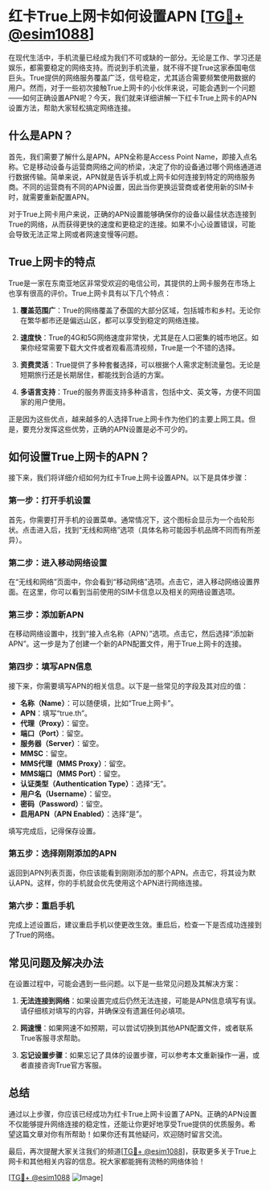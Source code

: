 # 红卡True上网卡如何设置APN [[TG💪+ @esim1088](https://t.me/s/esim1088)]

在现代生活中，手机流量已经成为我们不可或缺的一部分。无论是工作、学习还是娱乐，都需要稳定的网络支持。而说到手机流量，就不得不提True这家泰国电信巨头。True提供的网络服务覆盖广泛，信号稳定，尤其适合需要频繁使用数据的用户。然而，对于一些初次接触True上网卡的小伙伴来说，可能会遇到一个问题——如何正确设置APN呢？今天，我们就来详细讲解一下红卡True上网卡的APN设置方法，帮助大家轻松搞定网络连接。

## 什么是APN？

首先，我们需要了解什么是APN。APN全称是Access Point Name，即接入点名称。它是移动设备与运营商网络之间的桥梁，决定了你的设备通过哪个网络通道进行数据传输。简单来说，APN就是告诉手机或上网卡如何连接到特定的网络服务商。不同的运营商有不同的APN设置，因此当你更换运营商或者使用新的SIM卡时，就需要重新配置APN。

对于True上网卡用户来说，正确的APN设置能够确保你的设备以最佳状态连接到True的网络，从而获得更快的速度和更稳定的连接。如果不小心设置错误，可能会导致无法正常上网或者网速变慢等问题。

## True上网卡的特点

True是一家在东南亚地区非常受欢迎的电信公司，其提供的上网卡服务在市场上也享有很高的评价。True上网卡具有以下几个特点：

1. **覆盖范围广**：True的网络覆盖了泰国的大部分区域，包括城市和乡村。无论你在繁华都市还是偏远山区，都可以享受到稳定的网络连接。
   
2. **速度快**：True的4G和5G网络速度非常快，尤其是在人口密集的城市地区。如果你经常需要下载大文件或者观看高清视频，True是一个不错的选择。
   
3. **资费灵活**：True提供了多种套餐选择，可以根据个人需求定制流量包。无论是短期旅行还是长期居住，都能找到合适的方案。
   
4. **多语言支持**：True的服务界面支持多种语言，包括中文、英文等，方便不同国家的用户使用。

正是因为这些优点，越来越多的人选择True上网卡作为他们的主要上网工具。但是，要充分发挥这些优势，正确的APN设置是必不可少的。

## 如何设置True上网卡的APN？

接下来，我们将详细介绍如何为红卡True上网卡设置APN。以下是具体步骤：

### 第一步：打开手机设置

首先，你需要打开手机的设置菜单。通常情况下，这个图标会显示为一个齿轮形状。点击进入后，找到“无线和网络”选项（具体名称可能因手机品牌不同而有所差异）。

### 第二步：进入移动网络设置

在“无线和网络”页面中，你会看到“移动网络”选项。点击它，进入移动网络设置界面。在这里，你可以看到当前使用的SIM卡信息以及相关的网络设置选项。

### 第三步：添加新APN

在移动网络设置中，找到“接入点名称（APN）”选项。点击它，然后选择“添加新APN”。这一步是为了创建一个新的APN配置文件，用于True上网卡的连接。

### 第四步：填写APN信息

接下来，你需要填写APN的相关信息。以下是一些常见的字段及其对应的值：

- **名称（Name）**：可以随便填，比如“True上网卡”。
- **APN**：填写“true.th”。
- **代理（Proxy）**：留空。
- **端口（Port）**：留空。
- **服务器（Server）**：留空。
- **MMSC**：留空。
- **MMS代理（MMS Proxy）**：留空。
- **MMS端口（MMS Port）**：留空。
- **认证类型（Authentication Type）**：选择“无”。
- **用户名（Username）**：留空。
- **密码（Password）**：留空。
- **启用APN（APN Enabled）**：选择“是”。

填写完成后，记得保存设置。

### 第五步：选择刚刚添加的APN

返回到APN列表页面，你应该能看到刚刚添加的那个APN。点击它，将其设为默认APN。这样，你的手机就会优先使用这个APN进行网络连接。

### 第六步：重启手机

完成上述设置后，建议重启手机以使更改生效。重启后，检查一下是否成功连接到了True的网络。

## 常见问题及解决办法

在设置过程中，可能会遇到一些问题。以下是一些常见问题及其解决方案：

1. **无法连接到网络**：如果设置完成后仍然无法连接，可能是APN信息填写有误。请仔细核对填写的内容，并确保没有遗漏任何必填项。

2. **网速慢**：如果网速不如预期，可以尝试切换到其他APN配置文件，或者联系True客服寻求帮助。

3. **忘记设置步骤**：如果忘记了具体的设置步骤，可以参考本文重新操作一遍，或者直接咨询True官方客服。

## 总结

通过以上步骤，你应该已经成功为红卡True上网卡设置了APN。正确的APN设置不仅能够提升网络连接的稳定性，还能让你更好地享受True提供的优质服务。希望这篇文章对你有所帮助！如果你还有其他疑问，欢迎随时留言交流。

最后，再次提醒大家关注我们的频道[[TG💪+ @esim1088](https://t.me/s/esim1088)]，获取更多关于True上网卡和其他相关内容的信息。祝大家都能拥有流畅的网络体验！

[[TG💪+ @esim1088](https://t.me/s/esim1088) ![Image](https://i.postimg.cc/4NQfJmqS/Snipaste-2025-05-13-00-14-12.png)]